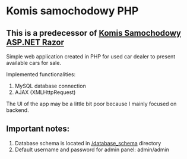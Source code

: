 # Komis samochodowy PHP
## This is a predecessor of [Komis Samochodowy ASP.NET Razor](https://github.com/The-Mag-Pie/KomisSamochodowy-ASP.NET-Razor)
Simple web application created in PHP for used car dealer to present available cars for sale.

Implemented functionalities:
1. MySQL database connection
2. AJAX (XMLHttpRequest)

The UI of the app may be a little bit poor because I mainly focused on backend.

## Important notes:
1. Database schema is located in [/database_schema](/database_schema) directory
2. Default username and password for admin panel: admin/admin
